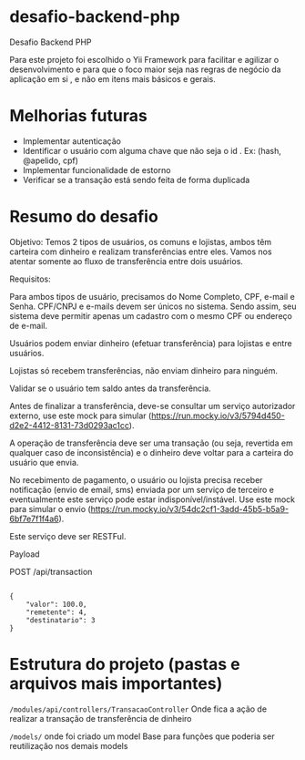 # desafio-backend-php
Desafio Backend PHP

Para este projeto foi escolhido o Yii Framework para facilitar e agilizar o desenvolvimento e para que o foco maior seja nas regras de negócio da aplicação em si , e não em itens mais básicos e gerais.

# Melhorias futuras
- Implementar autenticação
- Identificar o usuário com alguma chave que não seja o id . Ex: (hash, @apelido, cpf)
- Implementar funcionalidade de estorno
- Verificar se a transação está sendo feita de forma duplicada

# Resumo do desafio

Objetivo: 
Temos 2 tipos de usuários, os comuns e lojistas, ambos têm carteira com dinheiro e realizam transferências entre eles. Vamos nos atentar somente ao fluxo de transferência entre dois usuários.

Requisitos:

Para ambos tipos de usuário, precisamos do Nome Completo, CPF, e-mail e Senha. CPF/CNPJ e e-mails devem ser únicos no sistema. Sendo assim, seu sistema deve permitir apenas um cadastro com o mesmo CPF ou endereço de e-mail.

Usuários podem enviar dinheiro (efetuar transferência) para lojistas e entre usuários.

Lojistas só recebem transferências, não enviam dinheiro para ninguém.

Validar se o usuário tem saldo antes da transferência.

Antes de finalizar a transferência, deve-se consultar um serviço autorizador externo, use este mock para simular (https://run.mocky.io/v3/5794d450-d2e2-4412-8131-73d0293ac1cc).

A operação de transferência deve ser uma transação (ou seja, revertida em qualquer caso de inconsistência) e o dinheiro deve voltar para a carteira do usuário que envia.

No recebimento de pagamento, o usuário ou lojista precisa receber notificação (envio de email, sms) enviada por um serviço de terceiro e eventualmente este serviço pode estar indisponível/instável. Use este mock para simular o envio (https://run.mocky.io/v3/54dc2cf1-3add-45b5-b5a9-6bf7e7f1f4a6).

Este serviço deve ser RESTFul.

Payload

POST /api/transaction

<code>
{
    "valor": 100.0,
    "remetente": 4,
    "destinatario": 3
}
</code>

# Estrutura do projeto (pastas e arquivos mais importantes)
<code>/modules/api/controllers/TransacaoController</code>  Onde fica a ação de realizar a transação de transferência de dinheiro

<code>/models/</code> onde foi criado um model Base para funções que poderia ser reutilização nos demais models

